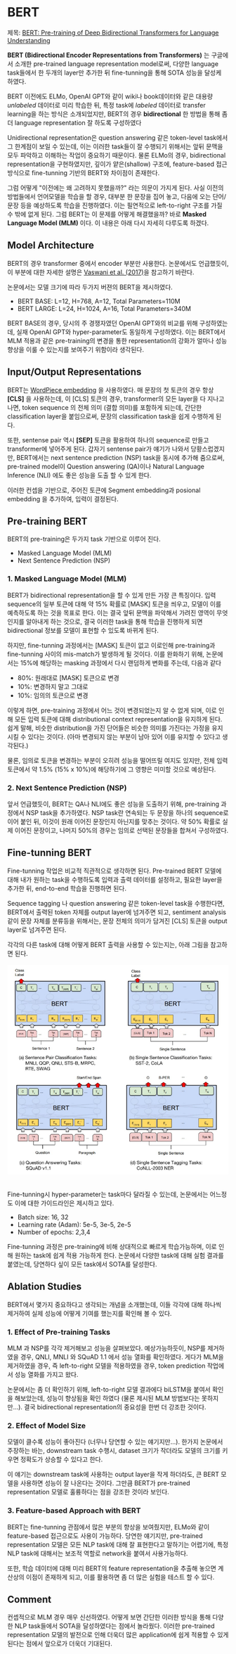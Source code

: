 # BERT

제목: [BERT: Pre-training of Deep Bidirectional Transformers for
Language Understanding
](https://arxiv.org/pdf/1810.04805.pdf)

__BERT (Bidirectional Encoder Representations from Transformers)__ 는 구글에서 소개한 pre-trained language representation model로써, 다양한 language task들에서 한 두개의 layer만 추가한 뒤 fine-tunning을 통해 SOTA 성능을 달성케 하였다. 

BERT 이전에도 ELMo, OpenAI GPT와 같이 wiki나 book데이터와 같은 대용량 _unlabeled_ 데이터로 미리 학습한 뒤, 특정 task에 _labeled_ 데이터로 transfer learning을 하는 방식은 소개되었지만, BERT의 경우 __bidirectional__ 한 방법을 통해 좀 더 language representation 잘 하도록 구성하였다 

Unidirectional representation은 question answering 같은 token-level task에서 그 한계점이 보일 수 있는데, 이는 이러한 task들이 잘 수행되기 위해서는 앞뒤 문맥을 모두 파악하고 이해하는 작업이 중요하기 때문이다. 물론 ELMo의 경우, bidirectional representation을 구현하였지만, 깊이가 얕은(shallow) 구조에, feature-based 접근방식으로 fine-tunning 기반의 BERT와 차이점이 존재한다.

그럼 어떻게 "이전에는 왜 고려하지 못했을까?" 라는 의문이 가지게 된다. 사실 이전의 방법들에서 언어모델을 학습을 할 경우, 대부분 한 문장을 집어 놓고, 다음에 오는 단어/문장 등을 예상하도록 학습을 진행하였다. 이는 필연적으로 left-to-right 구조를 가질 수 밖에 없게 된다. 그럼 BERT는 이 문제를 어떻게 해결했을까? 바로 __Masked Language Model (MLM)__ 이다. 이 내용은 아래 다시 자세히 다루도록 하겠다.


## __Model Architecture__
BERT의 경우 transformer 중에서 encoder 부분만 사용한다. 논문에서도 언급했듯이, 이 부분에 대한 자세한 설명은  [Vaswani et al. (2017)](https://arxiv.org/abs/1706.03762)을 참고하기 바란다. 

논문에서는 모델 크기에 따라 두가지 버젼의 BERT을 제시하였다. 
- BERT BASE: L=12, H=768, A=12, Total Parameters=110M
- BERT LARGE: L=24, H=1024, A=16, Total Parameters=340M

BERT BASE의 경우, 당시의 주 경쟁자였던 OpenAI GPT와의 비교를 위해 구성하였는데, 실재 OpenAI GPT와 hyper-parameter도 동일하게 구성하였다. 이는 BERT에서 MLM 적용과 같은 pre-training의 변경을 통한 representation의 강화가 얼마나 성능향상을 이룰 수 있는지를 보여주기 위함이라 생각된다.

## __Input/Output Representations__
BERT는 [WordPiece embedding](https://arxiv.org/abs/1609.08144) 을 사용하였다. 매 문장의 첫 토큰의 경우 항상 __[CLS]__ 을 사용하는데, 이 [CLS] 토큰의 경우, transformer의 모든 layer을 다 지나고 나면, token sequence 의 전체 의미 (결합 의미)를 포함하게 되는데, 간단한 classification layer을 붙임으로써, 문장의 classification task을 쉽게 수행하게 된다.

또한, sentense pair 역시 __[SEP]__ 토큰을 활용하여 하나의 sequence로 만들고 transformer에 넣어주게 된다. 갑자기 sentense pair가 얘기가 나와서 당황스럽겠지만, BERT에서는 next sentence prediction (NSP) task을 동시에 추가해 줌으로써, pre-trained model이 Question answering (QA)이나 Natural Language Inference (NLI) 에도 좋은 성능을 도출 할 수 있게 한다. 

이러한 컨셉을 기반으로, 주어진 토큰에 Segment embedding과 posional embedding 을 추가하여, 입력이 결정된다.

## __Pre-training BERT__
BERT의 pre-training은 두가지 task 기반으로 이루어 진다.
- Masked Language Model (MLM)
- Next Sentence Prediction (NSP)

### 1. Masked Language Model (MLM)
BERT가 bidirectional representation을 할 수 있게 만든 가장 큰 특징이다. 입력 sequence의 일부 토큰에 대해 약 15% 확률로 [MASK] 토큰을 씌우고, 모델이 이를 예측하도록 하는 것을 목표로 한다. 이는 결국 앞뒤 문맥을 파악해서 가려진 영역이 무엇인지를 알아내게 하는 것으로, 결국 이러한 task을 통해 학습을 진행하게 되면 bidirectional 정보를 모델이 표현할 수 있도록 바뀌게 된다.

하지만, fine-tunning 과정에서는 [MASK] 토큰이 없고 이로인해 pre-training과 fine-tunning 사이의 mis-match가 발생하게 될 것이다. 이를 완화하기 위해, 논문에서는 15%에 해당하는 masking 과정에서 다시 랜덤하게 변화를 주는데, 다음과 같다
- 80%: 원래대로 [MASK] 토큰으로 변경
- 10%: 변경하지 말고 그대로
- 10%: 임의의 토큰으로 변경

이렇게 하면, pre-training 과정에서 어느 것이 변경되었는지 알 수 없게 되며, 이로 인해 모든 입력 토큰에 대해 distributional context representation을 유지하게 된다. 쉽게 말해, 비슷한 distribution을 가진 단어들은 비슷한 의미를 가진다는 가정을 유지시킬 수 있다는 것이다. (아마 변경되지 않는 부분이 남아 있어 이를 유지할 수 있다고 생각된다.)

물론, 임의로 토큰을 변경하는 부분이 오히려 성능을 떨어뜨릴 여지도 있지만, 전체 입력 토큰에서 약 1.5% (15% x 10%)에 해당하기에 그 영향은 미미할 것으로 예상된다.

### 2. Next Sentence Prediction (NSP)
앞서 언급했듯이, BERT는 QA나 NLI에도 좋은 성능을 도출하기 위해, pre-training 과정에서 NSP task을 추가하였다. NSP task란 연속되는 두 문장을 하나의 sequence로 이어 붙인 뒤, 이것이 원래 이어진 문장인지 아닌지를 맞추는 것이다. 약 50% 확률로 실제 이어진 문장이고, 나머지 50%의 경우는 임의로 선택된 문장들을 합쳐서 구성하였다.

## __Fine-tunning BERT__
Fine-tunning 작업은 비교적 직관적으로 생각하면 된다. Pre-trained BERT 모델에 대해 내가 원하는 task을 수행하도록 입력과 출력 데이터를 설정하고, 필요한 layer을 추가한 뒤, end-to-end 학습을 진행하면 된다.

Sequence tagging 나 question answering 같은 token-level task을 수행한다면, BERT에서 출력된 token 자체를 output layer에 넘겨주면 되고, sentiment analysis 같이 문장 자체를 분류등을 위해서는, 문장 전체의 의미가 담겨진 [CLS] 토큰을 output layer로 넘겨주면 된다.

각각의 다른 task에 대해 어떻게 BERT 출력을 사용할 수 있는지는, 아래 그림을 참고하면 된다.
</br></br>
![Fig. 1. Task에 따른 BERT fine-tunning 방법](./images/BERT/tasks.jpg)
</br></br>

Fine-tunning시 hyper-parameter는 task마다 달라질 수 있는데, 논문에서는 어느정도 이에 대한 가이드라인은 제시하고 있다.
- Batch size: 16, 32
- Learning rate (Adam): 5e-5, 3e-5, 2e-5
- Number of epochs: 2,3,4

Fine-tunning 과정은 pre-training에 비해 상대적으로 빠르게 학습가능하며, 이로 인해 원하는 task에 쉽게 적용 가능하게 한다. 논문에서 다양한 task에 대해 실험 결과를 붙였는데, 당연하다 싶이 모든 task에서 SOTA를 달성한다.

## __Ablation Studies__
BERT에서 몇가지 중요하다고 생각되는 개념을 소개했는데, 이들 각각에 대해 하나씩 제거하여 실제 성능에 어떻게 기여를 했는지를 확인해 볼 수 있다.

### 1. Effect of Pre-training Tasks
MLM 과 NSP를 각각 제거해보고 성능을 살펴보았다. 예상가능하듯이, NSP를 제거하였을 경우,  QNLI, MNLI 와 SQuAD 1.1 에서 성능 열화를 확인하였다. 
게다가 MLM을 제거하였을 경우, 즉 left-to-right 모델을 적용하였을 경우, token prediction 작업에서 성능 열화를 가지고 왔다.

논문에서는 좀 더 확인하기 위해, left-to-right 모델 결과에다 biLSTM을 붙여서 확인을 해보았는데, 성능이 향상됨을 확인 하였다 (물론 제시된 MLM 방법보다는 못하지만...). 결국 bidirectional representation의 중요성을 한번 더 강조한 것이다.

### 2. Effect of Model Size
모델이 클수록 성능이 좋아진다 (너무나 당연할 수 있는 얘기지만...). 한가지 논문에서 주장하는 바는, downstream task 수행시, dataset 크기가 작더라도 모델의 크기를 키우면 정확도가 상승할 수 있다고 한다.

이 얘기는 downstream task에 사용하는 output layer을 작게 하더라도, 큰 BERT 모델을 사용하면 성능이 잘 나온다는 것이다. 그만큼 BERT가 pre-trained representation 모델로 훌륭하다는 점을 강조한 것이라 보인다.

### 3. Feature-based Approach with BERT
BERT는 fine-tunning 관점에서 많은 부분의 향상을 보여줬지만, ELMo와 같이 feature-based 접근으로도 사용이 가능하다. 당연한 얘기지만, pre-trained representation 모델은 모든 NLP task에 대해 잘 표현한다고 말하기는 어렵기에, 특정 NLP task에 대해서는 보조적 역할로 network을 붙여서 사용가능하다.  

또한, 학습 데이터에 대해 미리 BERT의 feature representation을 추출해 놓으면 계산상의 이점이 존재하게 되고, 이를 활용하면 좀 더 많은 실험을 테스트 할 수 있다.  

## __Comment__
컨셉적으로 MLM 경우 매우 신선하였다. 어떻게 보면 간단한 이러한 방식을 통해 다양한 NLP task들에서 SOTA을 달성하였다는 점에서 놀라웠다. 이러한 pre-trained representation 모델의 발전으로 인해 더욱더 많은 application에 쉽게 적용할 수 있게 된다는 점에서 앞으로가 더욱더 기대된다.


